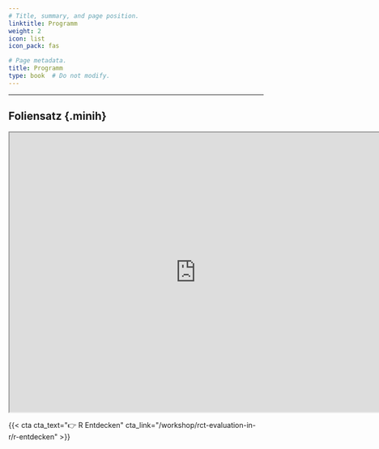 ```yaml
---
# Title, summary, and page position.
linktitle: Programm
weight: 2
icon: list
icon_pack: fas

# Page metadata.
title: Programm
type: book  # Do not modify.
---
```


<style>
code{
  color: #2a7792;
}
.hljs{
  font-size: 16px
}
.minih{
  font-size: 1px;
  margin: 0px 0px 0px 0px;
}

.highlight {
    position: relative;
}
.highlight pre {
    padding: 15px;
}
.highlight-copy-btn {
    position: absolute;
    top: 7px;
    right: 7px;
    border: 0;
    border-radius: 4px;
    padding: 5px;
    font-size: 0.7em;
    line-height: 1.8;
    color: #fff;
    background-color: #777;
    min-width: 55px;
    text-align: center;
}
.highlight-copy-btn:hover {
    background-color: #666;
}
</style>

---

## Foliensatz {.minih}

<iframe src="https://drive.google.com/file/d/1mVLtFSYhC41FQ85WojjyBH3VxW6NwzQP/preview" width="736" height="552" allow="autoplay"></iframe>

{{< cta cta_text="👉 R Entdecken" cta_link="/workshop/rct-evaluation-in-r/r-entdecken" >}}
